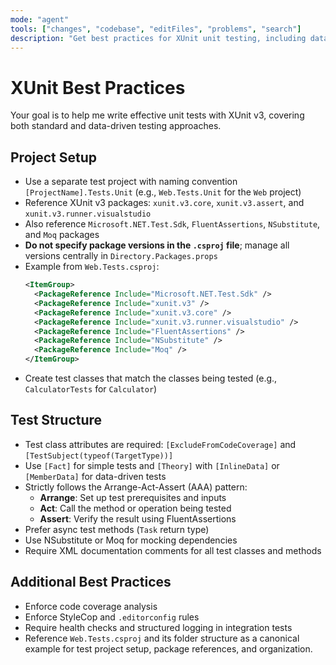 ```yaml
---
mode: "agent"
tools: ["changes", "codebase", "editFiles", "problems", "search"]
description: "Get best practices for XUnit unit testing, including data-driven tests"
---
```


# XUnit Best Practices

Your goal is to help me write effective unit tests with XUnit v3, covering both standard and data-driven testing approaches.

## Project Setup

- Use a separate test project with naming convention `[ProjectName].Tests.Unit` (e.g., `Web.Tests.Unit` for the `Web` project)
- Reference XUnit v3 packages: `xunit.v3.core`, `xunit.v3.assert`, and `xunit.v3.runner.visualstudio`
- Also reference `Microsoft.NET.Test.Sdk`, `FluentAssertions`, `NSubstitute`, and `Moq` packages
- **Do not specify package versions in the `.csproj` file**; manage all versions centrally in `Directory.Packages.props`
- Example from `Web.Tests.csproj`:
  ```xml
  <ItemGroup>
    <PackageReference Include="Microsoft.NET.Test.Sdk" />
    <PackageReference Include="xunit.v3" />
    <PackageReference Include="xunit.v3.core" />
    <PackageReference Include="xunit.v3.runner.visualstudio" />
    <PackageReference Include="FluentAssertions" />
    <PackageReference Include="NSubstitute" />
    <PackageReference Include="Moq" />
  </ItemGroup>
  ```
- Create test classes that match the classes being tested (e.g., `CalculatorTests` for `Calculator`)

## Test Structure

- Test class attributes are required: `[ExcludeFromCodeCoverage]` and `[TestSubject(typeof(TargetType))]`
- Use `[Fact]` for simple tests and `[Theory]` with `[InlineData]` or `[MemberData]` for data-driven tests
- Strictly follows the Arrange-Act-Assert (AAA) pattern:
  - **Arrange**: Set up test prerequisites and inputs
  - **Act**: Call the method or operation being tested
  - **Assert**: Verify the result using FluentAssertions
- Prefer async test methods (`Task` return type)
- Use NSubstitute or Moq for mocking dependencies
- Require XML documentation comments for all test classes and methods

## Additional Best Practices

- Enforce code coverage analysis
- Enforce StyleCop and `.editorconfig` rules
- Require health checks and structured logging in integration tests
- Reference `Web.Tests.csproj` and its folder structure as a canonical example for test project setup, package references, and organization.